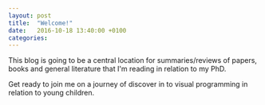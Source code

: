 ```yaml
---
layout: post
title:  "Welcome!"
date:   2016-10-18 13:40:00 +0100
categories: 
---
```


This blog is going to be a central location for summaries/reviews of papers, books and general
literature that I'm reading in relation to my PhD.

Get ready to join me on a journey of discover in to visual programming in relation
to young children.